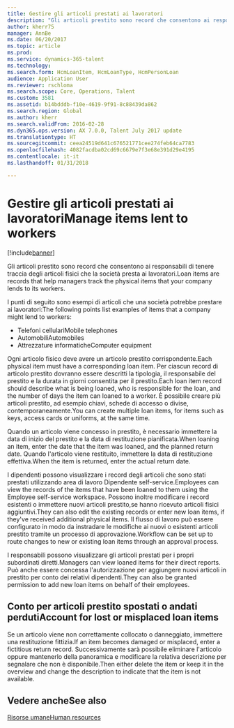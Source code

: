 ```yaml
---
title: Gestire gli articoli prestati ai lavoratori
description: "Gli articoli prestito sono record che consentono ai responsabili di tenere traccia degli articoli fisici che la società presta ai lavoratori."
author: kherr75
manager: AnnBe
ms.date: 06/20/2017
ms.topic: article
ms.prod: 
ms.service: dynamics-365-talent
ms.technology: 
ms.search.form: HcmLoanItem, HcmLoanType, HcmPersonLoan
audience: Application User
ms.reviewer: rschloma
ms.search.scope: Core, Operations, Talent
ms.custom: 3581
ms.assetid: b14bdddb-f10e-4619-9f91-8c88439da862
ms.search.region: Global
ms.author: kherr
ms.search.validFrom: 2016-02-28
ms.dyn365.ops.version: AX 7.0.0, Talent July 2017 update
ms.translationtype: HT
ms.sourcegitcommit: ceea24519d641c676521771cee274feb64ca7783
ms.openlocfilehash: 4082facdba02cd69c6679e7f3e68e391d29e4195
ms.contentlocale: it-it
ms.lasthandoff: 01/31/2018

---
```


# <a name="manage-items-lent-to-workers"></a><span data-ttu-id="d0a10-103">Gestire gli articoli prestati ai lavoratori</span><span class="sxs-lookup"><span data-stu-id="d0a10-103">Manage items lent to workers</span></span>

[!include[banner](includes/banner.md)]


<span data-ttu-id="d0a10-104">Gli articoli prestito sono record che consentono ai responsabili di tenere traccia degli articoli fisici che la società presta ai lavoratori.</span><span class="sxs-lookup"><span data-stu-id="d0a10-104">Loan items are records that help managers track the physical items that your company lends to its workers.</span></span> 

<span data-ttu-id="d0a10-105">I punti di seguito sono esempi di articoli che una società potrebbe prestare ai lavoratori:</span><span class="sxs-lookup"><span data-stu-id="d0a10-105">The following points list examples of items that a company might lend to workers:</span></span>
-   <span data-ttu-id="d0a10-106">Telefoni cellulari</span><span class="sxs-lookup"><span data-stu-id="d0a10-106">Mobile telephones</span></span>
-   <span data-ttu-id="d0a10-107">Automobili</span><span class="sxs-lookup"><span data-stu-id="d0a10-107">Automobiles</span></span>
-   <span data-ttu-id="d0a10-108">Attrezzature informatiche</span><span class="sxs-lookup"><span data-stu-id="d0a10-108">Computer equipment</span></span>

<span data-ttu-id="d0a10-109">Ogni articolo fisico deve avere un articolo prestito corrispondente.</span><span class="sxs-lookup"><span data-stu-id="d0a10-109">Each physical item must have a corresponding loan item.</span></span> <span data-ttu-id="d0a10-110">Per ciascun record di articolo prestito dovranno essere descritti la tipologia, il responsabile del prestito e la durata in giorni consentita per il prestito.</span><span class="sxs-lookup"><span data-stu-id="d0a10-110">Each loan item record should describe what is being loaned, who is responsible for the loan, and the number of days the item can loaned to a worker.</span></span> <span data-ttu-id="d0a10-111">È possibile creare più articoli prestito, ad esempio chiavi, schede di accesso o divise, contemporaneamente.</span><span class="sxs-lookup"><span data-stu-id="d0a10-111">You can create multiple loan items, for items such as keys, access cards or uniforms, at the same time.</span></span> 

<span data-ttu-id="d0a10-112">Quando un articolo viene concesso in prestito, è necessario immettere la data di inizio del prestito e la data di restituzione pianificata.</span><span class="sxs-lookup"><span data-stu-id="d0a10-112">When loaning an item, enter the date that the item was loaned, and the planned return date.</span></span> <span data-ttu-id="d0a10-113">Quando l'articolo viene restituito, immettere la data di restituzione effettiva.</span><span class="sxs-lookup"><span data-stu-id="d0a10-113">When the item is returned, enter the actual return date.</span></span>

<span data-ttu-id="d0a10-114">I dipendenti possono visualizzare i record degli articoli che sono stati prestati utilizzando area di lavoro Dipendente self-service.</span><span class="sxs-lookup"><span data-stu-id="d0a10-114">Employees can view the records of the items that have been loaned to them using the Employee self-service workspace.</span></span> <span data-ttu-id="d0a10-115">Possono inoltre modificare i record esistenti o immettere nuovi articoli prestito,se hanno ricevuto articoli fisici aggiuntivi.</span><span class="sxs-lookup"><span data-stu-id="d0a10-115">They can also edit the existing records or enter new loan items, if they've received additional physical items.</span></span>  <span data-ttu-id="d0a10-116">Il flusso di lavoro può essere configurato in modo da instradare le modifiche ai nuovi o esistenti articoli prestito tramite un processo di approvazione.</span><span class="sxs-lookup"><span data-stu-id="d0a10-116">Workflow can be set up to route changes to new or existing loan items through an approval process.</span></span> 

<span data-ttu-id="d0a10-117">I responsabili possono visualizzare gli articoli prestati per i propri subordinati diretti.</span><span class="sxs-lookup"><span data-stu-id="d0a10-117">Managers can view loaned items for their direct reports.</span></span> <span data-ttu-id="d0a10-118">Può anche essere concessa l'autorizzazione per aggiungere nuovi articoli in prestito per conto dei relativi dipendenti.</span><span class="sxs-lookup"><span data-stu-id="d0a10-118">They can also be granted permission to add new loan items on behalf of their employees.</span></span>

 <a name="account-for-lost-or-misplaced-loan-items"></a><span data-ttu-id="d0a10-119">Conto per articoli prestito spostati o andati perduti</span><span class="sxs-lookup"><span data-stu-id="d0a10-119">Account for lost or misplaced loan items</span></span>
-----------------------------------------

<span data-ttu-id="d0a10-120">Se un articolo viene non correttamente collocato o danneggiato, immettere una restituzione fittizia.</span><span class="sxs-lookup"><span data-stu-id="d0a10-120">If an item becomes damaged or misplaced, enter a fictitious return record.</span></span> <span data-ttu-id="d0a10-121">Successivamente sarà possibile eliminare l'articolo oppure mantenerlo della panoramica e modificare la relativa descrizione per segnalare che non è disponibile.</span><span class="sxs-lookup"><span data-stu-id="d0a10-121">Then either delete the item or keep it in the overview and change the description to indicate that the item is not available.</span></span>

 
<a name="see-also"></a><span data-ttu-id="d0a10-122">Vedere anche</span><span class="sxs-lookup"><span data-stu-id="d0a10-122">See also</span></span>
--------

[<span data-ttu-id="d0a10-123">Risorse umane</span><span class="sxs-lookup"><span data-stu-id="d0a10-123">Human resources</span></span>](index.md)




